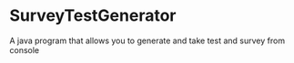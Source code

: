 # SurveyTestGenerator
A java program that allows you to generate and take test and survey from console 
